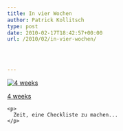 ```yaml
---
title: In vier Wochen
author: Patrick Kollitsch
type: post
date: 2010-02-17T18:42:57+00:00
url: /2010/02/in-vier-wochen/




---
```

<div class="media image">
  <a href="http://www.flickr.com/photos/schreibblogade/4366839987/" title="4 weeks"><img src="//farm5.static.flickr.com/4064/4366839987_8f659c26e3.jpg" alt="4 weeks" /></p> 
  
  <p>
    4 weeks
  </p>
  
  <p>
    </a></div> 
    
    <p>
      Zeit, eine Checkliste zu machen...
    </p>